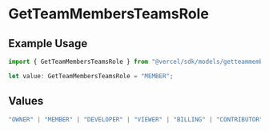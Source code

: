 # GetTeamMembersTeamsRole

## Example Usage

```typescript
import { GetTeamMembersTeamsRole } from "@vercel/sdk/models/getteammembersop.js";

let value: GetTeamMembersTeamsRole = "MEMBER";
```

## Values

```typescript
"OWNER" | "MEMBER" | "DEVELOPER" | "VIEWER" | "BILLING" | "CONTRIBUTOR" | "SECURITY"
```